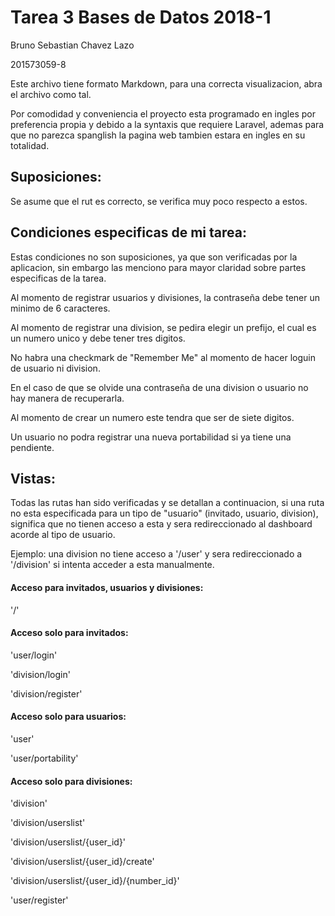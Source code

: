 # Tarea 3 Bases de Datos 2018-1

Bruno Sebastian Chavez Lazo

201573059-8

Este archivo tiene formato Markdown, 
para una correcta visualizacion, 
abra el archivo como tal.

Por comodidad y conveniencia el proyecto esta 
programado en ingles por preferencia propia y 
debido a la syntaxis que requiere Laravel,
ademas para que no parezca spanglish 
la pagina web tambien estara en ingles en su totalidad.

## Suposiciones:

Se asume que el rut es correcto, 
se verifica muy poco respecto a estos.

## Condiciones especificas de mi tarea:
Estas condiciones no son suposiciones, 
ya que son verificadas por la aplicacion, 
sin embargo las menciono para mayor claridad
sobre partes especificas de la tarea.

Al momento de registrar usuarios y divisiones,
la contraseña debe tener un minimo de 6 caracteres.

Al momento de registrar una division, 
se pedira elegir un prefijo, 
el cual es un numero unico y debe tener tres digitos.

No habra una checkmark de "Remember Me" 
al momento de hacer loguin de usuario ni division.

En el caso de que se olvide una contraseña 
de una division o usuario no hay manera de recuperarla.

Al momento de crear un numero este 
tendra que ser de siete digitos.

Un usuario no podra registrar una nueva 
portabilidad si ya tiene una pendiente.

## Vistas:
Todas las rutas han sido verificadas y se detallan 
a continuacion, si una ruta no esta especificada 
para un tipo de "usuario" (invitado, usuario, division), 
significa que no tienen acceso 
a esta y sera redireccionado 
al dashboard acorde al tipo de usuario.

Ejemplo: una division no tiene acceso a '/user'
y sera redireccionado a '/division' 
si intenta acceder a esta manualmente.

#### Acceso para invitados, usuarios y divisiones:

'/'

#### Acceso solo para invitados:

'user/login'

'division/login'

'division/register'

#### Acceso solo para usuarios:

'user'

'user/portability'

#### Acceso solo para divisiones:

'division'

'division/userslist'

'division/userslist/{user_id}'

'division/userslist/{user_id}/create'

'division/userslist/{user_id}/{number_id}'

'user/register'
